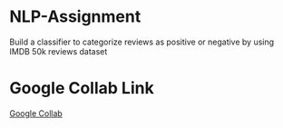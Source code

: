 # NLP-Assignment
Build a classifier to categorize reviews as positive or negative by using IMDB 50k reviews dataset

# Google Collab Link
[Google Collab]()
